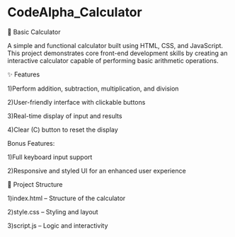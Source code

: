 # CodeAlpha_Calculator
🧮 Basic Calculator

A simple and functional calculator built using HTML, CSS, and JavaScript. This project demonstrates core front-end development skills by creating an interactive calculator capable of performing basic arithmetic operations.

✨ Features

1)Perform addition, subtraction, multiplication, and division

2)User-friendly interface with clickable buttons

3)Real-time display of input and results

4)Clear (C) button to reset the display

Bonus Features:

1)Full keyboard input support

2)Responsive and styled UI for an enhanced user experience


📁 Project Structure

1)index.html – Structure of the calculator

2)style.css – Styling and layout

3)script.js – Logic and interactivity



